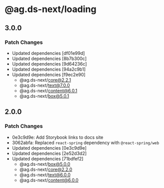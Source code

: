 # @ag.ds-next/loading

## 3.0.0

### Patch Changes

- Updated dependencies [df01e99d]
- Updated dependencies [8b7b300c]
- Updated dependencies [9d64236c]
- Updated dependencies [94a2c9b1]
- Updated dependencies [f9ec2e90]
  - @ag.ds-next/core@2.2.1
  - @ag.ds-next/text@7.0.0
  - @ag.ds-next/content@6.0.1
  - @ag.ds-next/box@5.0.1

## 2.0.0

### Patch Changes

- 0e3c9d9e: Add Storybook links to docs site
- 3062abfa: Replaced `react-spring` dependency with `@react-spring/web`
- Updated dependencies [0e3c9d9e]
- Updated dependencies [2e52d3d2]
- Updated dependencies [71bdfef2]
  - @ag.ds-next/box@5.0.0
  - @ag.ds-next/core@2.2.0
  - @ag.ds-next/text@6.0.0
  - @ag.ds-next/content@6.0.0
